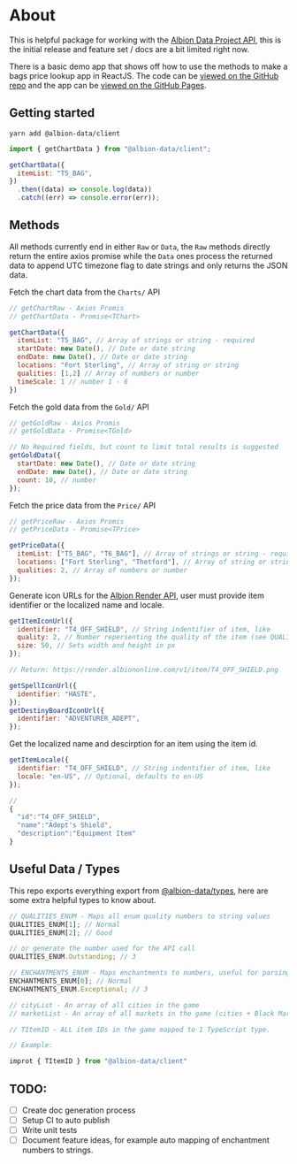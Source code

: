 # About

This is helpful package for working with the [Albion Data Project API](), this is the initial release and feature set / docs are a bit limited right now.

There is a basic demo app that shows off how to use the methods to make a bags price lookup app in ReactJS. The code can be [viewed on the GitHub repo](https://github.com/tastypackets/albion-data-client/tree/main/packages/example-app) and the app can be [viewed on the GitHub Pages](https://tastypackets.github.io/albion-data-client/).

## Getting started

```
yarn add @albion-data/client
```

```javascript
import { getChartData } from "@albion-data/client";

getChartData({
  itemList: "T5_BAG",
})
  .then((data) => console.log(data))
  .catch((err) => console.error(err));
```

## Methods

All methods currently end in either `Raw` or `Data`, the `Raw` methods directly return the entire axios promise while the `Data` ones process the returned data to append UTC timezone flag to date strings and only returns the JSON data.

Fetch the chart data from the `Charts/` API

```javascript
// getChartRaw - Axios Promis
// getChartData - Promise<TChart>

getChartData({
  itemList: "T5_BAG", // Array of strings or string - required
  startDate: new Date(), // Date or date string
  endDate: new Date(), // Date or date string
  locations: "Fort Sterling", // Array of string or string
  qualities: [1,2] // Array of numbers or number
  timeScale: 1 // number 1 - 6
})
```

Fetch the gold data from the `Gold/` API

```javascript
// getGoldRaw - Axios Promis
// getGoldData - Promise<TGold>

// No Required fields, but count to limit total results is suggested
getGoldData({
  startDate: new Date(), // Date or date string
  endDate: new Date(), // Date or date string
  count: 10, // number
});
```

Fetch the price data from the `Price/` API

```javascript
// getPriceRaw - Axios Promis
// getPriceData - Promise<TPrice>

getPriceData({
  itemList: ["T5_BAG", "T6_BAG"], // Array of strings or string - required
  locations: ["Fort Sterling", "Thetford"], // Array of string or string
  qualities: 2, // Array of numbers or number
});
```

Generate icon URLs for the [Albion Render API](https://wiki.albiononline.com/wiki/API:Render_service), user must provide item identifier or the localized name and locale.

```javascript
getItemIconUrl({
  identifier: "T4_OFF_SHIELD", // String indentifier of item, like
  quality: 2, // Number repersenting the quality of the item (see QUALITIES_ENUM)
  size: 50, // Sets width and height in px
});

// Return: https://render.albiononline.com/v1/item/T4_OFF_SHIELD.png

getSpellIconUrl({
  identifier: "HASTE",
});
getDestinyBoardIconUrl({
  identifier: "ADVENTURER_ADEPT",
});
```

Get the localized name and descirption for an item using the item id.

```javascript
getItemLocale({
  identifier: "T4_OFF_SHIELD", // String indentifier of item, like
  locale: "en-US", // Optional, defaults to en-US
});

//
{
  "id":"T4_OFF_SHIELD",
  "name":"Adept's Shield",
  "description":"Equipment Item"
}
```

## Useful Data / Types

This repo exports everything export from [@albion-data/types](https://www.npmjs.com/package/@albion-data/types), here are some extra helpful types to know about.

```javascript
// QUALITIES_ENUM - Maps all enum quality numbers to string values
QUALITIES_ENUM[1]; // Normal
QUALITIES_ENUM[2]; // Good

// or generate the number used for the API call
QUALITIES_ENUM.Outstanding; // 3

// ENCHANTMENTS_ENUM - Maps enchantments to numbers, useful for parsing the API resaponse
ENCHANTMENTS_ENUM[0]; // Normal
ENCHANTMENTS_ENUM.Exceptional; // 3

// cityList - An array of all cities in the game
// marketList - An array of all markets in the game (cities + Black Market right now)

// TItemID - ALL item IDs in the game mapped to 1 TypeScript type.

// Example:

improt { TItemID } from "@albion-data/client"
```

## TODO:

- [ ] Create doc generation process
- [ ] Setup CI to auto publish
- [ ] Write unit tests
- [ ] Document feature ideas, for example auto mapping of enchantment numbers to strings.
